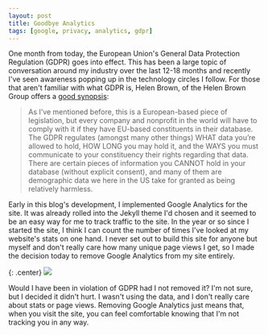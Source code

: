 ```yaml
--- 
layout: post 
title: Goodbye Analytics
tags: [google, privacy, analytics, gdpr] 
--- 
```


One month from today, the European Union's General Data Protection Regulation (GDPR) goes into effect. This has been a large topic of conversation around my industry over the last 12-18 months and recently I've seen awareness popping up in the technology circles I follow. For those that aren't familiar with what GDPR is, Helen Brown, of the Helen Brown Group offers a [good synopsis](https://www.helenbrowngroup.com/gdpr-and-you/):

> As I’ve mentioned before, this is a European-based piece of legislation, but every company and nonprofit in the world will have to comply with it if they have EU-based constituents in their database. The GDPR regulates (amongst many other things) WHAT data you’re allowed to hold, HOW LONG you may hold it, and the WAYS you must communicate to your constituency their rights regarding that data. There are certain pieces of information you CANNOT hold in your database (without explicit consent), and many of them are demographic data we here in the US take for granted as being relatively harmless.

Early in this blog's development, I implemented Google Analytics for the site. It was already rolled into the Jekyll theme I'd chosen and it seemed to be an easy way for me to track traffic to the site. In the year or so since I started the site, I think I can count the number of times I've looked at my website's stats on one hand. I never set out to build this site for anyone but myself and don't really care how many unique page views I get, so I made the decision today to remove Google Analytics from my site entirely.

{: .center}
![](%20site.url%20/img/google-analytics.jpeg)

Would I have been in violation of GDPR had I not removed it? I'm not sure, but I decided it didn't hurt. I wasn't using the data, and I don't really care about stats or page views. Removing Google Analytics just means that, when you visit the site, you can feel comfortable knowing that I'm not tracking you in any way. 
